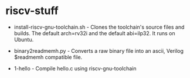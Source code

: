 # riscv-stuff

* install-riscv-gnu-toolchain.sh - Clones the toolchain's source files and 
  builds. The default arch=rv32i and the default abi=ilp32. It runs on Ubuntu.

* binary2readmemh.py - Converts a raw binary file into an ascii, Verilog $readmemh
  compatible file.

* 1-hello - Compile hello.c using riscv-gnu-toolchain

